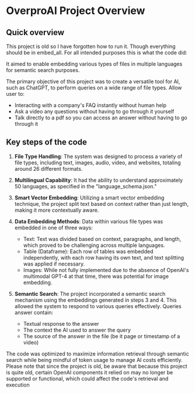 # OverproAI Project Overview

## Quick overview
This project is old so I have forgotten how to run it. Though everything should be in embed_all. For all intended purposes this is what the code did:

It aimed to enable embedding various types of files in multiple languages for semantic search purposes.

The primary objective of this project was to create a versatile tool for AI, such as ChatGPT, to perform queries on a wide range of file types. Allow user to:
- Interacting with a company's FAQ instantly without human help
- Ask a video any questions without having to go through it yourself
- Talk directly to a pdf so you can access an answer without having to go through it

## Key steps of the code

1. **File Type Handling**: The system was designed to process a variety of file types, including text, images, audio, video, and websites, totaling around 26 different formats.

2. **Multilingual Capability**: It had the ability to understand approximately 50 languages, as specified in the "language_schema.json."

3. **Smart Vector Embedding**: Utilizing a smart vector embedding technique, the project split text based on context rather than just length, making it more contextually aware. 

4. **Data Embedding Methods**: Data within various file types was embedded in one of three ways:
   - Text: Text was divided based on context, paragraphs, and length, which proved to be challenging across multiple languages.
   - Table (Dataframe): Each row of tables was embedded independently, with each row having its own text, and text splitting was applied if necessary.
   - Images: While not fully implemented due to the absence of OpenAI's multimodal GPT-4 at that time, there was potential for image embedding.

5. **Semantic Search**: The project incorporated a semantic search mechanism using the embeddings generated in steps 3 and 4. This allowed the system to respond to various queries effectively. Queries answer contain:
   - Textual response to the answer
   - The context the AI used to answer the query
   - The source of the answer in the file (be it page or timestamp of a video)

The code was optimized to maximize information retrieval through semantic search while being mindful of token usage to manage AI costs efficiently. Please note that since the project is old, be aware that because this project is quite old, certain OpenAI components it relied on may no longer be supported or functional, which could affect the code's retrieval and execution
